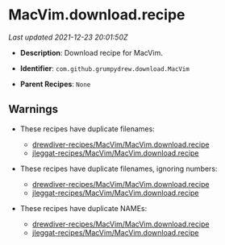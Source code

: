 # MacVim.download.recipe

_Last updated 2021-12-23 20:01:50Z_

- **Description**: Download recipe for MacVim.

- **Identifier**: `com.github.grumpydrew.download.MacVim`

- **Parent Recipes**: `None`


## Warnings

- These recipes have duplicate filenames:
    - [drewdiver-recipes/MacVim/MacVim.download.recipe](/autopkg-dupe-tracker/drewdiver-recipes/MacVim/MacVim.download.recipe)
    - [jleggat-recipes/MacVim/MacVim.download.recipe](/autopkg-dupe-tracker/jleggat-recipes/MacVim/MacVim.download.recipe)

- These recipes have duplicate filenames, ignoring numbers:
    - [drewdiver-recipes/MacVim/MacVim.download.recipe](/autopkg-dupe-tracker/drewdiver-recipes/MacVim/MacVim.download.recipe)
    - [jleggat-recipes/MacVim/MacVim.download.recipe](/autopkg-dupe-tracker/jleggat-recipes/MacVim/MacVim.download.recipe)

- These recipes have duplicate NAMEs:
    - [drewdiver-recipes/MacVim/MacVim.download.recipe](/autopkg-dupe-tracker/drewdiver-recipes/MacVim/MacVim.download.recipe)
    - [jleggat-recipes/MacVim/MacVim.download.recipe](/autopkg-dupe-tracker/jleggat-recipes/MacVim/MacVim.download.recipe)